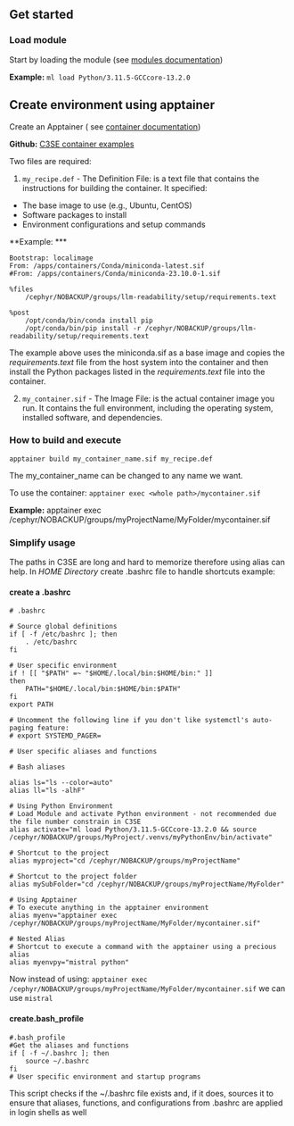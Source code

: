 ## Get started
### Load module
Start by loading the module (see [modules documentation](https://www.c3se.chalmers.se/documentation/modules/))

**Example:**
```ml load Python/3.11.5-GCCcore-13.2.0```
## Create environment using apptainer
Create an Apptainer ( see [container documentation](https://www.c3se.chalmers.se/documentation/applications/containers/))

**Github:** [C3SE container examples](https://github.com/c3se/containers/)

Two files are required: 
1. `my_recipe.def` - The Definition File: is a text file that contains the instructions for building the container. It specified: 
- The base image to use (e.g., Ubuntu, CentOS)
- Software packages to install
- Environment configurations and setup commands

**Example: ***
```
Bootstrap: localimage
From: /apps/containers/Conda/miniconda-latest.sif
#From: /apps/containers/Conda/miniconda-23.10.0-1.sif

%files 
    /cephyr/NOBACKUP/groups/llm-readability/setup/requirements.text

%post
    /opt/conda/bin/conda install pip
    /opt/conda/bin/pip install -r /cephyr/NOBACKUP/groups/llm-readability/setup/requirements.text
```


The example above uses the miniconda.sif as a base image and copies the _requirements.text_ file from the host system into the container and then install the Python packages listed in the _requirements.text_ file into the container.


2. `my_container.sif` - The Image File: is the actual container image you run. It contains the full environment, including the operating system, installed software, and dependencies.

### How to build and execute
```apptainer build my_container_name.sif my_recipe.def```

The my_container_name can be changed to any name we want. 

To use the container:
`apptainer exec <whole path>/mycontainer.sif`

**Example:** 
apptainer exec /cephyr/NOBACKUP/groups/myProjectName/MyFolder/mycontainer.sif 

### Simplify usage

The paths in C3SE are long and hard to memorize therefore using alias can help. 
In _HOME Directory_ create .bashrc file to handle shortcuts example:

#### create a .bashrc

```
# .bashrc

# Source global definitions
if [ -f /etc/bashrc ]; then
	. /etc/bashrc
fi

# User specific environment
if ! [[ "$PATH" =~ "$HOME/.local/bin:$HOME/bin:" ]]
then
    PATH="$HOME/.local/bin:$HOME/bin:$PATH"
fi
export PATH

# Uncomment the following line if you don't like systemctl's auto-paging feature:
# export SYSTEMD_PAGER=

# User specific aliases and functions

# Bash aliases

alias ls="ls --color=auto"
alias ll="ls -alhF"

# Using Python Environment
# Load Module and activate Python environment - not recommended due the file number constrain in C3SE
alias activate="ml load Python/3.11.5-GCCcore-13.2.0 && source /cephyr/NOBACKUP/groups/MyProject/.venvs/myPythonEnv/bin/activate"

# Shortcut to the project
alias myproject="cd /cephyr/NOBACKUP/groups/myProjectName"

# Shortcut to the project folder
alias mySubFolder="cd /cephyr/NOBACKUP/groups/myProjectName/MyFolder"

# Using Apptainer 
# To execute anything in the apptainer environment
alias myenv="apptainer exec /cephyr/NOBACKUP/groups/myProjectName/MyFolder/mycontainer.sif"

# Nested Alias
# Shortcut to execute a command with the apptainer using a precious alias
alias myenvpy="mistral python"
```

Now instead of using: 
`apptainer exec /cephyr/NOBACKUP/groups/myProjectName/MyFolder/mycontainer.sif` we can use `mistral`

#### create.bash_profile

```
#.bash_profile
#Get the aliases and functions
if [ -f ~/.bashrc ]; then
    source ~/.bashrc
fi
# User specific environment and startup programs
```
This script checks if the ~/.bashrc file exists and, if it does, sources it to ensure that aliases, functions, and configurations from .bashrc are applied in login shells as well



